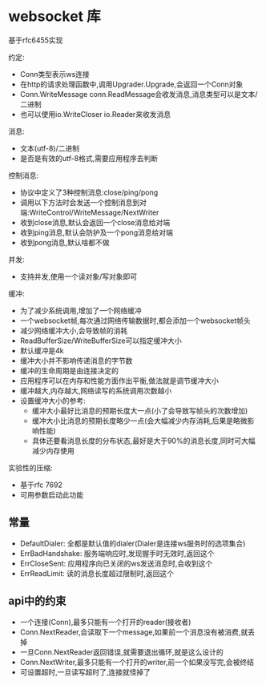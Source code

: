# websocket 库

基于rfc6455实现

约定:
- Conn类型表示ws连接
- 在http的请求处理函数中,调用Upgrader.Upgrade,会返回一个Conn对象
- Conn.WriteMessage conn.ReadMessage会收发消息,消息类型可以是文本/二进制
- 也可以使用io.WriteCloser io.Reader来收发消息

消息:
- 文本(utf-8)/二进制
- 是否是有效的utf-8格式,需要应用程序去判断

控制消息:
- 协议中定义了3种控制消息:close/ping/pong
- 调用以下方法时会发送一个控制消息到对端:WriteControl/WriteMessage/NextWriter
- 收到close消息,默认会返回一个close消息给对端
- 收到ping消息,默认会防护及一个pong消息给对端
- 收到pong消息,默认啥都不做

并发:
- 支持并发,使用一个读对象/写对象即可

缓冲:
- 为了减少系统调用,增加了一个网络缓冲
- 一个websocket帧,每次通过网络传输数据时,都会添加一个websocket帧头
- 减少网络缓冲大小,会导致帧的消耗
- ReadBufferSize/WriteBufferSize可以指定缓冲大小
- 默认缓冲是4k
- 缓冲大小并不影响传递消息的字节数
- 缓冲的生命周期是由连接决定的
- 应用程序可以在内存和性能方面作出平衡,做法就是调节缓冲大小
- 缓冲越大,内存越大,网络读写的系统调用次数越小
- 设置缓冲大小的参考:
    - 缓冲大小最好比消息的预期长度大一点(小了会导致写帧头的次数增加)
    - 缓冲大小比消息的预期长度略少一点(会大幅减少内存消耗,后果是略微影响性能)
    - 具体还要看消息长度的分布状态,最好是大于90%的消息长度,同时可大幅减少内存使用

实验性的压缩:
- 基于rfc 7692
- 可用参数启动此功能

## 常量

- DefaultDialer: 全都是默认值的dialer(Dialer是连接ws服务时的选项集合)
- ErrBadHandshake: 服务端响应时,发现握手时无效时,返回这个
- ErrCloseSent: 应用程序向已关闭的ws发送消息时,会收到这个
- ErrReadLimit: 读的消息长度超过限制时,返回这个

## api中的约束

- 一个连接(Conn),最多只能有一个打开的reader(接收者)
- Conn.NextReader,会读取下一个message,如果前一个消息没有被消费,就丢掉
- 一旦Conn.NextReader返回错误,就需要退出循环,就是这么设计的
- Conn.NextWriter,最多只能有一个打开的writer,前一个如果没写完,会被终结
- 可设置超时,一旦读写超时了,连接就怪掉了
